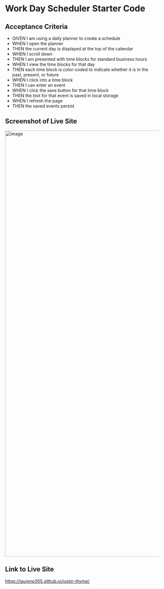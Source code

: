 # Work Day Scheduler Starter Code
## Acceptance Criteria
- GIVEN I am using a daily planner to create a schedule
- WHEN I open the planner
- THEN the current day is displayed at the top of the calendar
- WHEN I scroll down
- THEN I am presented with time blocks for standard business hours
- WHEN I view the time blocks for that day
- THEN each time block is color-coded to indicate whether it is in the past, present, or future
- WHEN I click into a time block
- THEN I can enter an event
- WHEN I click the save button for that time block
- THEN the text for that event is saved in local storage
- WHEN I refresh the page
- THEN the saved events persist

## Screenshot of Live Site 

<img width="1392" alt="image" src="https://user-images.githubusercontent.com/106932259/178841376-8d417ff3-2396-4e72-8600-65757b74e9a7.png">


## Link to Live Site

https://laurenp305.github.io/justin-thyme/

